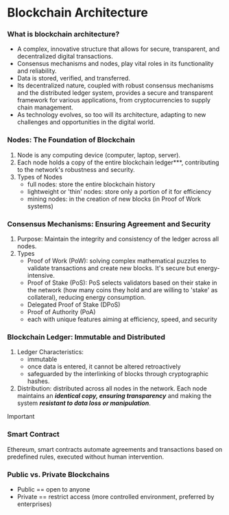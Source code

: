 # Blockchain Architecture
### What is blockchain architecture?
* A complex, innovative structure that allows for secure, transparent, and decentralized digital transactions.
* Consensus mechanisms and nodes, play vital roles in its functionality and reliability.
* Data is stored, verified, and transferred.
* Its decentralized nature, coupled with robust consensus mechanisms and the distributed ledger system, provides a secure and transparent framework for various applications, from cryptocurrencies to supply chain management.
* As technology evolves, so too will its architecture, adapting to new challenges and opportunities in the digital world.

### Nodes: The Foundation of Blockchain
1. Node is any computing device (computer, laptop, server).
2. Each node holds a copy of the entire blockchain ledger***, contributing to the network's robustness and security.
3. Types of Nodes
   * full nodes: store the entire blockchain history
   * lightweight or 'thin' nodes: store only a portion of it for efficiency
   * mining nodes: in the creation of new blocks (in Proof of Work systems)
  
### Consensus Mechanisms: Ensuring Agreement and Security
1. Purpose: Maintain the integrity and consistency of the ledger across all nodes.
2. Types
   * Proof of Work (PoW): solving complex mathematical puzzles to validate transactions and create new blocks. It's secure but energy-intensive.
   * Proof of Stake (PoS): PoS selects validators based on their stake in the network (how many coins they hold and are willing to 'stake' as collateral), reducing energy consumption.
   * Delegated Proof of Stake (DPoS)
   * Proof of Authority (PoA)
   * each with unique features aiming at efficiency, speed, and security

### Blockchain Ledger: Immutable and Distributed
1. Ledger Characteristics:
   * immutable
   * once data is entered, it cannot be altered retroactively
   * safeguarded by the interlinking of blocks through cryptographic hashes.
3. Distribution: distributed across all nodes in the network. Each node maintains an ***identical copy, ensuring transparency*** and making the system ***resistant to data loss or manipulation***.

> [!IMPORTANT]
> ### Smart Contract
> Ethereum, smart contracts automate agreements and transactions based on predefined rules, executed without human intervention.
> ### Public vs. Private Blockchains
> * Public == open to anyone
> * Private == restrict access (more controlled environment, preferred by enterprises)

